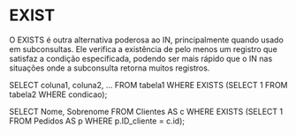 # EXIST

O EXISTS é outra alternativa poderosa ao IN, principalmente quando usado em subconsultas. Ele verifica a existência de pelo menos um registro que satisfaz a condição especificada, podendo ser mais rápido que o IN nas situações onde a subconsulta retorna muitos registros.

SELECT coluna1, coluna2, ...
FROM tabela1
WHERE EXISTS (SELECT 1 FROM tabela2 WHERE condicao);



SELECT Nome, Sobrenome
FROM Clientes AS c
WHERE EXISTS (SELECT 1 FROM Pedidos AS p WHERE p.ID_cliente = c.id);